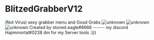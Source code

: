 # BlitzedGrabberV12
(Not Virus) sexy grabber menu and Good Grabs
![unknown](https://user-images.githubusercontent.com/107792605/174576138-f051ada4-2331-43b1-9ed8-0d344647584f.png)
![unknown](https://user-images.githubusercontent.com/107792605/174576152-3a509b0c-e49c-4152-b0bd-026c5b226ed5.png)
![unknown](https://user-images.githubusercontent.com/107792605/174576169-7319f72b-08b4-4b66-af56-4a5b7c2635de.png)
Created by stoned.eagle#6666 ------ my discord Hajimmortal#0238 dm for my Server tools :))) 
